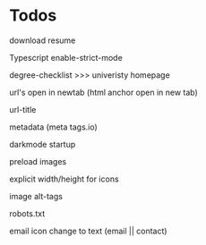 # Todos

download resume

Typescript enable-strict-mode

degree-checklist >>> univeristy homepage

url's open in newtab (html anchor open in new tab)

url-title

metadata (meta tags.io)

darkmode startup

preload images

explicit width/height for icons

image alt-tags

robots.txt

email icon change to text (email || contact)
